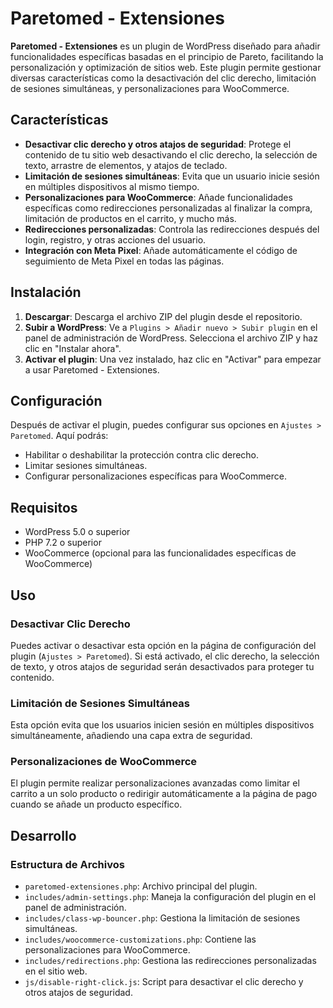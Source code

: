 # Paretomed - Extensiones

**Paretomed - Extensiones** es un plugin de WordPress diseñado para añadir funcionalidades específicas basadas en el principio de Pareto, facilitando la personalización y optimización de sitios web. Este plugin permite gestionar diversas características como la desactivación del clic derecho, limitación de sesiones simultáneas, y personalizaciones para WooCommerce.

## Características

- **Desactivar clic derecho y otros atajos de seguridad**: Protege el contenido de tu sitio web desactivando el clic derecho, la selección de texto, arrastre de elementos, y atajos de teclado.
- **Limitación de sesiones simultáneas**: Evita que un usuario inicie sesión en múltiples dispositivos al mismo tiempo.
- **Personalizaciones para WooCommerce**: Añade funcionalidades específicas como redirecciones personalizadas al finalizar la compra, limitación de productos en el carrito, y mucho más.
- **Redirecciones personalizadas**: Controla las redirecciones después del login, registro, y otras acciones del usuario.
- **Integración con Meta Pixel**: Añade automáticamente el código de seguimiento de Meta Pixel en todas las páginas.

## Instalación

1. **Descargar**: Descarga el archivo ZIP del plugin desde el repositorio.
2. **Subir a WordPress**: Ve a `Plugins > Añadir nuevo > Subir plugin` en el panel de administración de WordPress. Selecciona el archivo ZIP y haz clic en "Instalar ahora".
3. **Activar el plugin**: Una vez instalado, haz clic en "Activar" para empezar a usar Paretomed - Extensiones.

## Configuración

Después de activar el plugin, puedes configurar sus opciones en `Ajustes > Paretomed`. Aquí podrás:

- Habilitar o deshabilitar la protección contra clic derecho.
- Limitar sesiones simultáneas.
- Configurar personalizaciones específicas para WooCommerce.

## Requisitos

- WordPress 5.0 o superior
- PHP 7.2 o superior
- WooCommerce (opcional para las funcionalidades específicas de WooCommerce)

## Uso

### Desactivar Clic Derecho

Puedes activar o desactivar esta opción en la página de configuración del plugin (`Ajustes > Paretomed`). Si está activado, el clic derecho, la selección de texto, y otros atajos de seguridad serán desactivados para proteger tu contenido.

### Limitación de Sesiones Simultáneas

Esta opción evita que los usuarios inicien sesión en múltiples dispositivos simultáneamente, añadiendo una capa extra de seguridad.

### Personalizaciones de WooCommerce

El plugin permite realizar personalizaciones avanzadas como limitar el carrito a un solo producto o redirigir automáticamente a la página de pago cuando se añade un producto específico.

## Desarrollo

### Estructura de Archivos

- `paretomed-extensiones.php`: Archivo principal del plugin.
- `includes/admin-settings.php`: Maneja la configuración del plugin en el panel de administración.
- `includes/class-wp-bouncer.php`: Gestiona la limitación de sesiones simultáneas.
- `includes/woocommerce-customizations.php`: Contiene las personalizaciones para WooCommerce.
- `includes/redirections.php`: Gestiona las redirecciones personalizadas en el sitio web.
- `js/disable-right-click.js`: Script para desactivar el clic derecho y otros atajos de seguridad.
